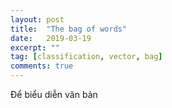 ```yaml
---
layout: post
title:  "The bag of words"
date:   2019-03-19
excerpt: ""
tag: [classification, vector, bag]
comments: true
---
```

Để biểu diễn văn bản 
